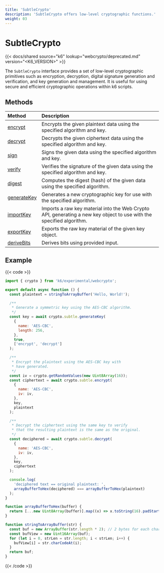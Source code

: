 ```yaml
---
title: 'SubtleCrypto'
description: 'SubtleCrypto offers low-level cryptographic functions.'
weight: 03
---
```


# SubtleCrypto

{{< docs/shared source="k6" lookup="webcrypto/deprecated.md" version="<K6_VERSION>" >}}

The `SubtleCrypto` interface provides a set of low-level cryptographic primitives such as encryption, decryption, digital signature generation and verification, and key generation and management. It is useful for using secure and efficient cryptographic operations within k6 scripts.

## Methods

| Method                                                                                                                    | Description                                                                                                          |
| :------------------------------------------------------------------------------------------------------------------------ | :------------------------------------------------------------------------------------------------------------------- |
| [encrypt](https://grafana.com/docs/k6/<K6_VERSION>/javascript-api/k6-experimental/webcrypto/subtlecrypto/encrypt)         | Encrypts the given plaintext data using the specified algorithm and key.                                             |
| [decrypt](https://grafana.com/docs/k6/<K6_VERSION>/javascript-api/k6-experimental/webcrypto/subtlecrypto/decrypt)         | Decrypts the given ciphertext data using the specified algorithm and key.                                            |
| [sign](https://grafana.com/docs/k6/<K6_VERSION>/javascript-api/k6-experimental/webcrypto/subtlecrypto/sign)               | Signs the given data using the specified algorithm and key.                                                          |
| [verify](https://grafana.com/docs/k6/<K6_VERSION>/javascript-api/k6-experimental/webcrypto/subtlecrypto/verify)           | Verifies the signature of the given data using the specified algorithm and key.                                      |
| [digest](https://grafana.com/docs/k6/<K6_VERSION>/javascript-api/k6-experimental/webcrypto/subtlecrypto/digest)           | Computes the digest (hash) of the given data using the specified algorithm.                                          |
| [generateKey](https://grafana.com/docs/k6/<K6_VERSION>/javascript-api/k6-experimental/webcrypto/subtlecrypto/generatekey) | Generates a new cryptographic key for use with the specified algorithm.                                              |
| [importKey](https://grafana.com/docs/k6/<K6_VERSION>/javascript-api/k6-experimental/webcrypto/subtlecrypto/importkey)     | Imports a raw key material into the Web Crypto API, generating a new key object to use with the specified algorithm. |
| [exportKey](https://grafana.com/docs/k6/<K6_VERSION>/javascript-api/k6-experimental/webcrypto/subtlecrypto/exportkey)     | Exports the raw key material of the given key object.                                                                |
| [deriveBits](https://grafana.com/docs/k6/<K6_VERSION>/javascript-api/k6-experimental/webcrypto/subtlecrypto/derivebits)   | Derives bits using provided input.                                                                                   |

## Example

{{< code >}}

```javascript
import { crypto } from 'k6/experimental/webcrypto';

export default async function () {
  const plaintext = stringToArrayBuffer('Hello, World!');

  /**
   * Generate a symmetric key using the AES-CBC algorithm.
   */
  const key = await crypto.subtle.generateKey(
    {
      name: 'AES-CBC',
      length: 256,
    },
    true,
    ['encrypt', 'decrypt']
  );

  /**
   * Encrypt the plaintext using the AES-CBC key with
   * have generated.
   */
  const iv = crypto.getRandomValues(new Uint8Array(16));
  const ciphertext = await crypto.subtle.encrypt(
    {
      name: 'AES-CBC',
      iv: iv,
    },
    key,
    plaintext
  );

  /**
   * Decrypt the ciphertext using the same key to verify
   * that the resulting plaintext is the same as the original.
   */
  const deciphered = await crypto.subtle.decrypt(
    {
      name: 'AES-CBC',
      iv: iv,
    },
    key,
    ciphertext
  );

  console.log(
    'deciphered text == original plaintext: ',
    arrayBufferToHex(deciphered) === arrayBufferToHex(plaintext)
  );
}

function arrayBufferToHex(buffer) {
  return [...new Uint8Array(buffer)].map((x) => x.toString(16).padStart(2, '0')).join('');
}

function stringToArrayBuffer(str) {
  const buf = new ArrayBuffer(str.length * 2); // 2 bytes for each char
  const bufView = new Uint16Array(buf);
  for (let i = 0, strLen = str.length; i < strLen; i++) {
    bufView[i] = str.charCodeAt(i);
  }
  return buf;
}
```

{{< /code >}}
